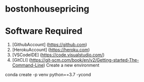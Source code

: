 # bostonhousepricing
# Software Required 
1. [GithubAccount] (https://github.com)
2. [HerokuAccount] (https://heroku.com)
3. [VSCodeIDE] (https://code.visualstudio.com/)
4. [GitCLI] (https://git-scm.com/book/en/v2/Getting-started-The-Command-Line)
Create a new environment

conda create -p venv python==3.7 -ycond